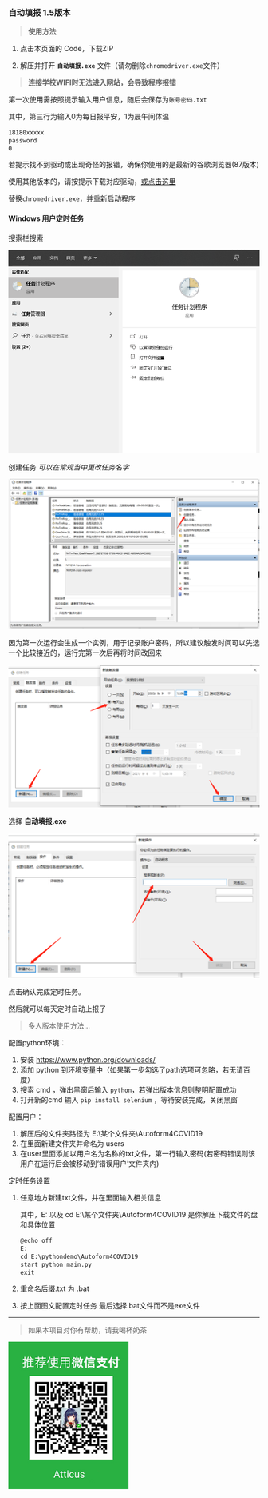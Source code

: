 ### 自动填报 1.5版本

> **使用方法**

1. 点击本页面的 Code，下载ZIP 

2. 解压并打开 **`自动填报.exe`** 文件（请勿删除`chromedriver.exe`文件）

> **连接学校WIFI时无法进入网站，会导致程序报错**

第一次使用需按照提示输入用户信息，随后会保存为`账号密码.txt`

其中，第三行为输入0为每日报平安，1为晨午间体温

```
18180xxxxx 
password
0 
```

若提示找不到驱动或出现奇怪的报错，确保你使用的是最新的谷歌浏览器(87版本)

使用其他版本的，请按提示下载对应驱动，[或点击这里](http://chromedriver.storage.googleapis.com/index.html)

替换`chromedriver.exe`，并重新启动程序



#### Windows 用户定时任务

搜索栏搜索

![image-20200908120326549](img/image-20200908120326549.png)

创建任务 *可以在常规当中更改任务名字*

![image-20200908120424584](img/image-20200908120424584.png)

因为第一次运行会生成一个实例，用于记录账户密码，所以建议触发时间可以先选一个比较接近的，运行完第一次后再将时间改回来

![image-20200908120648812](img/image-20200908120648812.png)

选择 **自动填报.exe**

![image-20200908121229475](img/image-20200908121229475.png)

点击确认完成定时任务。

然后就可以每天定时自动上报了



> 多人版本使用方法...

配置python环境：

1. 安装  https://www.python.org/downloads/
2. 添加 python 到环境变量中（如果第一步勾选了path选项可忽略，若无请百度）
3. 搜索 cmd ，弹出黑窗后输入 `python`，若弹出版本信息则整明配置成功
4. 打开新的cmd 输入 `pip install selenium` ，等待安装完成，关闭黑窗

配置用户：

1. 解压后的文件夹路径为 E:\某个文件夹\Autoform4COVID19
2. 在里面新建文件夹并命名为 users
3. 在user里面添加以用户名为名称的txt文件，第一行输入密码(若密码错误则该用户在运行后会被移动到‘错误用户’文件夹内)

定时任务设置

1. 任意地方新建txt文件，并在里面输入相关信息

    其中，E: 以及 cd E:\某个文件夹\Autoform4COVID19 是你解压下载文件的盘和具体位置

    ```shell
    @echo off  
    E:  
    cd E:\pythondemo\Autoform4COVID19
    start python main.py
    exit
    ```

2. 重命名后缀.txt 为 .bat

3. 按上面图文配置定时任务 最后选择.bat文件而不是exe文件



***

> 如果本项目对你有帮助，请我喝杯奶茶

<img src="img/img.jpg" alt="img" style="zoom: 80%;" />
